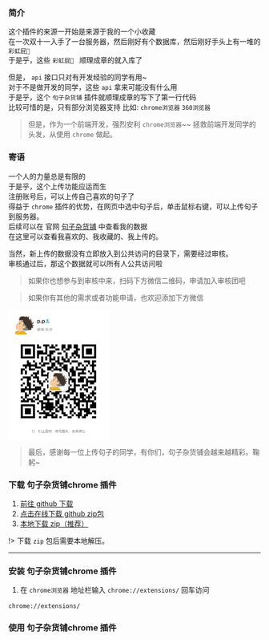 ### 简介
这个插件的来源一开始是来源于我的一个小收藏  
在一次双十一入手了一台服务器，然后刚好有个数据库，然后刚好手头上有一堆的 `彩虹屁🌈 `  
于是乎，这些 `彩虹屁🌈 ` 顺理成章的就入库了  

但是， `api` 接口只对有开发经验的同学有用~  
对于不是做开发的同学，这些 `api` 拿来可能没有什么用  
于是乎，这个 `句子杂货铺` 插件就顺理成章的写下了第一行代码  
比较可惜的是，只有部分浏览器支持 比如: `chrome浏览器` `360浏览器`

> 但是，作为一个前端开发，强烈安利 `chrome浏览器`~~ 拯救前端开发同学的头发，从使用 `chrome` 做起。


### 寄语
一个人的力量总是有限的  
于是乎，这个上传功能应运而生  
注册账号后，可以上传自己喜欢的句子了  
得益于 `chrome` 插件的优势，在网页中选中句子后，单击鼠标右键，可以上传句子到服务器。  
后续可以在 官网 [句子杂货铺](https://www.tinker.run/sentence) 中查看我的数据  
在这里可以查看我喜欢的、我收藏的、我上传的。  

当然，新上传的数据没有立即放入到公共访问的目录下，需要经过审核。  
审核通过后，那这个数据就可以所有人公共访问啦

> 如果你也想参与到审核中来，扫码下方微信二维码，申请加入审核团吧

> 如果你有其他的需求或者功能申请，也欢迎添加下方微信

<img src="/docs/_media/wx_qrcode.jpeg" width = "200" height = "260" alt="图片名称" align=center />

> 最后，感谢每一位上传句子的同学，有你们，句子杂货铺会越来越精彩。鞠躬~


### 下载 句子杂货铺chrome 插件

1. [前往 github 下载](https://github.com/natsumep/chrome-sentence-store) 
2. <a download href="https://codeload.github.com/natsumep/chrome-sentence-store/zip/refs/heads/main"> 点击在线下载 github zip包</a>
3. <a download href="https://codeload.github.com/natsumep/chrome-sentence-store/zip/refs/heads/main"> 本地下载 zip（推荐）</a> 

!> 下载 `zip` 包后需要本地解压。

--- 


### 安装 句子杂货铺chrome 插件
1. 在 `chrome浏览器` 地址栏输入 `chrome://extensions/` 回车访问
```text
chrome://extensions/
```

### 使用 句子杂货铺chrome 插件 

